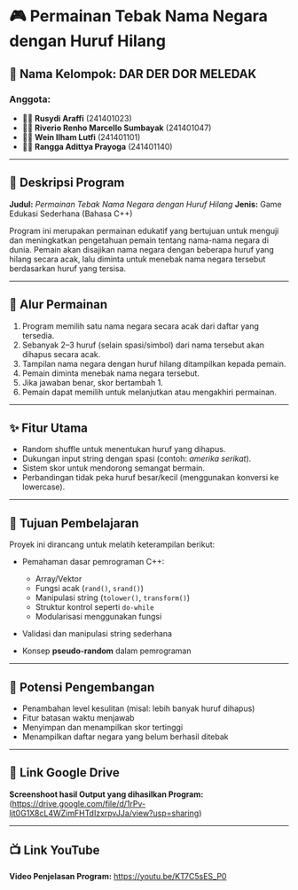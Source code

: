 # 🎮 Permainan Tebak Nama Negara dengan Huruf Hilang

## 👥 Nama Kelompok: **DAR DER DOR MELEDAK**

### Anggota:

* 🧑‍💻 **Rusydi Araffi** (241401023)
* 🧑‍💻 **Riverio Renho Marcello Sumbayak** (241401047)
* 🧑‍💻 **Wein Ilham Lutfi** (241401101)
* 🧑‍💻 **Rangga Adittya Prayoga** (241401140)

---

## 📝 Deskripsi Program

**Judul:** *Permainan Tebak Nama Negara dengan Huruf Hilang*
**Jenis:** Game Edukasi Sederhana (Bahasa C++)

Program ini merupakan permainan edukatif yang bertujuan untuk menguji dan meningkatkan pengetahuan pemain tentang nama-nama negara di dunia. Pemain akan disajikan nama negara dengan beberapa huruf yang hilang secara acak, lalu diminta untuk menebak nama negara tersebut berdasarkan huruf yang tersisa.

---

## 🔄 Alur Permainan

1. Program memilih satu nama negara secara acak dari daftar yang tersedia.
2. Sebanyak 2–3 huruf (selain spasi/simbol) dari nama tersebut akan dihapus secara acak.
3. Tampilan nama negara dengan huruf hilang ditampilkan kepada pemain.
4. Pemain diminta menebak nama negara tersebut.
5. Jika jawaban benar, skor bertambah 1.
6. Pemain dapat memilih untuk melanjutkan atau mengakhiri permainan.

---

## ✨ Fitur Utama

* Random shuffle untuk menentukan huruf yang dihapus.
* Dukungan input string dengan spasi (contoh: *amerika serikat*).
* Sistem skor untuk mendorong semangat bermain.
* Perbandingan tidak peka huruf besar/kecil (menggunakan konversi ke lowercase).

---

## 🎯 Tujuan Pembelajaran

Proyek ini dirancang untuk melatih keterampilan berikut:

* Pemahaman dasar pemrograman C++:

  * Array/Vektor
  * Fungsi acak (`rand()`, `srand()`)
  * Manipulasi string (`tolower()`, `transform()`)
  * Struktur kontrol seperti `do-while`
  * Modularisasi menggunakan fungsi
* Validasi dan manipulasi string sederhana
* Konsep **pseudo-random** dalam pemrograman

---

## 🚀 Potensi Pengembangan

* Penambahan level kesulitan (misal: lebih banyak huruf dihapus)
* Fitur batasan waktu menjawab
* Menyimpan dan menampilkan skor tertinggi
* Menampilkan daftar negara yang belum berhasil ditebak

---

## 📂 Link Google Drive

**Screenshoot hasil Output yang dihasilkan Program:**
(https://drive.google.com/file/d/1rPv-ljt0G1X8cL4WZimFHTdIzxrpvJJa/view?usp=sharing)

---

## 📺 Link YouTube

**Video Penjelasan Program:**
https://youtu.be/KT7C5sES_P0

